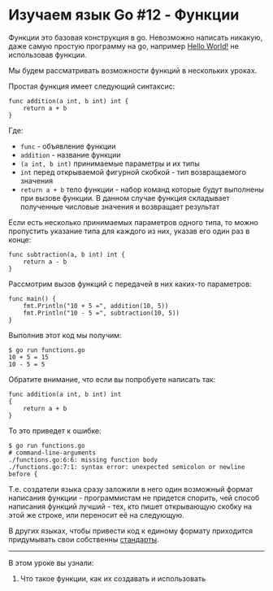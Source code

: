 
# Изучаем язык Go #12 - Функции

Функции это базовая конструкция в go. Невозможно написать никакую, даже самую простую программу на go, например 
[Hello World!](https://github.com/WalkWeb/go-lesson-ru/tree/master/1_hello_world) не использовав функции.

Мы будем рассматривать возможности функций в нескольких уроках.

Простая функция имеет следующий синтаксис:

```
func addition(a int, b int) int {
    return a + b
}
```

Где:
- `func` - объявление функции
- `addition` - название функции
- `(a int, b int)` принимаемые параметры и их типы
- `int` перед открываемой фигурной скобкой - тип возвращаемого значения
- `return a + b` тело функции - набор команд которые будут выполнены при вызове функции. В данном случае функция 
складывает полученные числовые значения и возвращает результат

Если есть несколько принимаемых параметров одного типа, то можно пропустить указание типа для каждого из них, указав 
его один раз в конце:

```
func subtraction(a, b int) int {
    return a - b
}
```

Рассмотрим вызов функций с передачей в них каких-то параметров:

```
func main() {
    fmt.Println("10 + 5 =", addition(10, 5))
    fmt.Println("10 - 5 =", subtraction(10, 5))
}
```

Выполнив этот код мы получим:

```
$ go run functions.go 
10 + 5 = 15
10 - 5 = 5
```

Обратите внимание, что если вы попробуете написать так:

```
func addition(a int, b int) int
{
    return a + b
}
```

То это приведет к ошибке:

```
$ go run functions.go 
# command-line-arguments
./functions.go:6:6: missing function body
./functions.go:7:1: syntax error: unexpected semicolon or newline before {
```

Т.е. создатели языка сразу заложили в него один возможный формат написания функции - программистам не придется спорить,
чей способ написания функций лучший - тех, кто пишет открывающую скобку на этой же строке, или переносит её на 
следующую.

В других языках, чтобы привести код к единому формату приходится придумывать свои собственны 
[стандарты](https://www.php-fig.org/psr/).
____

В этом уроке вы узнали:

1. Что такое функции, как их создавать и использовать
